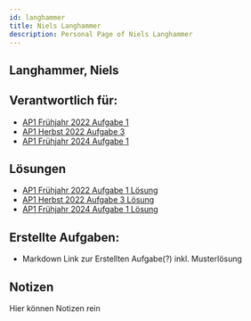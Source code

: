 ```yaml
---
id: langhammer
title: Niels Langhammer
description: Personal Page of Niels Langhammer
---
```

## Langhammer, Niels

## Verantwortlich für:

- [AP1 Frühjahr 2022 Aufgabe 1](../../AP1/2022/ap1f_2022/ap1f_2022_a1.md)
- [AP1 Herbst 2022 Aufgabe 3](../../AP1/2022/ap1h_2022/ap1h_2022_a3.md)
- [AP1 Frühjahr 2024 Aufgabe 1](../../AP1/2024/ap1f_2024/ap1f_2024_a1.md)

## Lösungen
- [AP1 Frühjahr 2022 Aufgabe 1 Lösung](../../AP1/2022/ap1f_2022/solution/ap1f_2022_a1_solution_langhammer.md)
- [AP1 Herbst 2022 Aufgabe 3 Lösung](../../AP1/2022/ap1h_2022/solution/ap1h_2022_a3_solution.md)
- [AP1 Frühjahr 2024 Aufgabe 1 Lösung](../../AP1/2024/ap1f_2024/solution/ap1f_2024_a1_solution_langhammer.md)

## Erstellte Aufgaben:

- Markdown Link zur Erstellten Aufgabe(?) inkl. Musterlösung

## Notizen
Hier können Notizen rein
